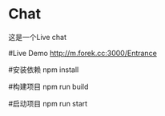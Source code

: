 # Chat
这是一个Live chat

#Live Demo
http://m.forek.cc:3000/Entrance

#安装依赖 
npm install

#构建项目
npm run build

#启动项目
npm run start
